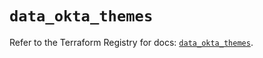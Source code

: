 # `data_okta_themes`

Refer to the Terraform Registry for docs: [`data_okta_themes`](https://registry.terraform.io/providers/okta/okta/4.9.1/docs/data-sources/themes).
